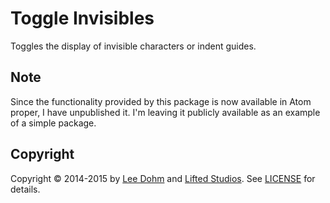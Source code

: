 # Toggle Invisibles

Toggles the display of invisible characters or indent guides.

## Note

Since the functionality provided by this package is now available in Atom proper, I have unpublished it. I'm leaving it publicly available as an example of a simple package.

## Copyright

Copyright &copy; 2014-2015 by [Lee Dohm](http://www.lee-dohm.com) and [Lifted Studios](http://www.liftedstudios.com). See [LICENSE](https://raw.githubusercontent.com/lee-dohm/toggle-invisibles/master/LICENSE.md) for details.
